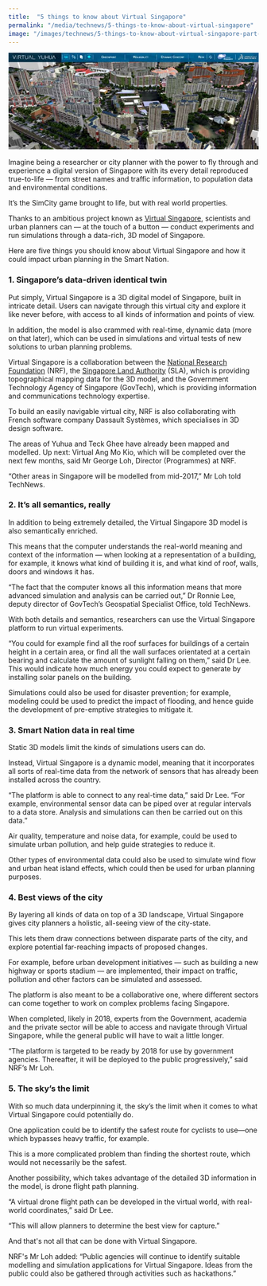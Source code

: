 ```yaml
---
title:  "5 things to know about Virtual Singapore"
permalink: "/media/technews/5-things-to-know-about-virtual-singapore"
image: "/images/technews/5-things-to-know-about-virtual-singapore-part-1.png"
---
```


![5 things to know about virtual singapore](/images/technews/5-things-to-know-about-virtual-singapore-part-1.png)

Imagine being a researcher or city planner with the power to fly through and experience a digital version of Singapore with its every detail reproduced true-to-life — from street names and traffic information, to population data and environmental conditions.

It’s the SimCity game brought to life, but with real world properties.

Thanks to an ambitious project known as [Virtual Singapore](https://www.nrf.gov.sg/programmes/virtual-singapore), scientists and urban planners can — at the touch of a button — conduct experiments and run simulations through a data-rich, 3D model of Singapore.

Here are five things you should know about Virtual Singapore and how it could impact urban planning in the Smart Nation.

### **1. Singapore’s data-driven identical twin**
Put simply, Virtual Singapore is a 3D digital model of Singapore, built in intricate detail. Users can navigate through this virtual city and explore it like never before, with access to all kinds of information and points of view.

In addition, the model is also crammed with real-time, dynamic data (more on that later), which can be used in simulations and virtual tests of new solutions to urban planning problems.

Virtual Singapore is a collaboration between the [National Research Foundation](https://www.nrf.gov.sg/programmes/virtual-singapore) (NRF), the [Singapore Land Authority](https://www.sla.gov.sg/) (SLA), which is providing topographical mapping data for the 3D model, and the Government Technology Agency of Singapore (GovTech), which is providing information and communications technology expertise.

To build an easily navigable virtual city, NRF is also collaborating with French software company Dassault Systèmes, which specialises in 3D design software.

The areas of Yuhua and Teck Ghee have already been mapped and modelled. Up next: Virtual Ang Mo Kio, which will be completed over the next few months, said Mr George Loh, Director (Programmes) at NRF.

“Other areas in Singapore will be modelled from mid-2017,” Mr Loh told TechNews. 

### **2. It’s all semantics, really**
In addition to being extremely detailed, the Virtual Singapore 3D model is also semantically enriched.

This means that the computer understands the real-world meaning and context of the information — when looking at a representation of a building, for example, it knows what kind of building it is, and what kind of roof, walls, doors and windows it has.

“The fact that the computer knows all this information means that more advanced simulation and analysis can be carried out,” Dr Ronnie Lee, deputy director of GovTech’s Geospatial Specialist Office, told TechNews.

With both details and semantics, researchers can use the Virtual Singapore platform to run virtual experiments.

“You could for example find all the roof surfaces for buildings of a certain height in a certain area, or find all the wall surfaces orientated at a certain bearing and calculate the amount of sunlight falling on them,” said Dr Lee. This would indicate how much energy you could expect to generate by installing solar panels on the building.

Simulations could also be used for disaster prevention; for example, modeling could be used to predict the impact of flooding, and hence guide the development of pre-emptive strategies to mitigate it.  

### **3. Smart Nation data in real time**
Static 3D models limit the kinds of simulations users can do.

Instead, Virtual Singapore is a dynamic model, meaning that it incorporates all sorts of real-time data from the network of sensors that has already been installed across the country.

“The platform is able to connect to any real-time data,” said Dr Lee. “For example, environmental sensor data can be piped over at regular intervals to a data store. Analysis and simulations can then be carried out on this data.”

Air quality, temperature and noise data, for example, could be used to simulate urban pollution, and help guide strategies to reduce it.

Other types of environmental data could also be used to simulate wind flow and urban heat island effects, which could then be used for urban planning purposes.

### **4. Best views of the city**
By layering all kinds of data on top of a 3D landscape, Virtual Singapore gives city planners a holistic, all-seeing view of the city-state.

This lets them draw connections between disparate parts of the city, and explore potential far-reaching impacts of proposed changes.

For example, before urban development initiatives — such as building a new highway or sports stadium — are implemented, their impact on traffic, pollution and other factors can be simulated and assessed.

The platform is also meant to be a collaborative one, where different sectors can come together to work on complex problems facing Singapore.

When completed, likely in 2018, experts from the Government, academia and the private sector will be able to access and navigate through Virtual Singapore, while the general public will have to wait a little longer.

“The platform is targeted to be ready by 2018 for use by government agencies. Thereafter, it will be deployed to the public progressively,” said NRF’s Mr Loh. 

### **5. The sky’s the limit**
With so much data underpinning it, the sky’s the limit when it comes to what Virtual Singapore could potentially do.

One application could be to identify the safest route for cyclists to use—one which bypasses heavy traffic, for example.

This is a more complicated problem than finding the shortest route, which would not necessarily be the safest.

Another possibility, which takes advantage of the detailed 3D information in the model, is drone flight path planning.

“A virtual drone flight path can be developed in the virtual world, with real-world coordinates,” said Dr Lee.

“This will allow planners to determine the best view for capture.”

And that's not all that can be done with Virtual Singapore.

NRF's Mr Loh added: “Public agencies will continue to identify suitable modelling and simulation applications for Virtual Singapore. Ideas from the public could also be gathered through activities such as hackathons.”
